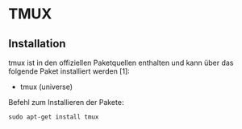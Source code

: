 # TMUX

## Installation

tmux ist in den offiziellen Paketquellen enthalten und kann über das folgende Paket installiert werden [1]:

- tmux (universe)

Befehl zum Installieren der Pakete:

    sudo apt-get install tmux 
